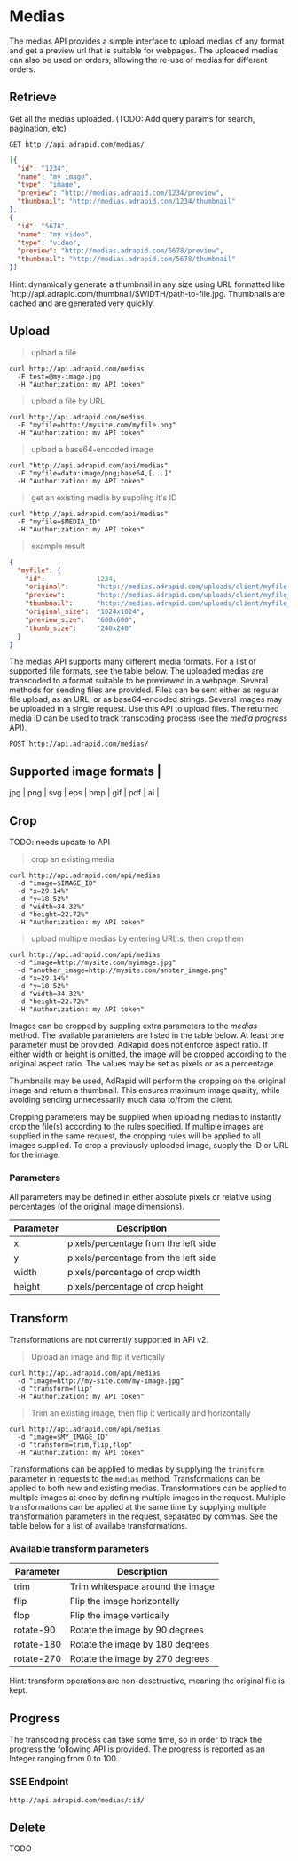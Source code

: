 # Medias

The medias API provides a simple interface to upload medias of any format and get a preview url that is suitable for webpages.
The uploaded medias can also be used on orders, allowing the re-use of medias for different orders.

## Retrieve

Get all the medias uploaded. (TODO: Add query params for search, pagination, etc)

`GET http://api.adrapid.com/medias/`

```json
[{
  "id": "1234",
  "name": "my image",
  "type": "image",
  "preview": "http://medias.adrapid.com/1234/preview",
  "thumbnail": "http://medias.adrapid.com/1234/thumbnail"
},
{
  "id": "5678",
  "name": "my video",
  "type": "video",
  "preview": "http://medias.adrapid.com/5678/preview",
  "thumbnail": "http://medias.adrapid.com/5678/thumbnail"
}]
```

<aside class="success">
Hint: dynamically generate a thumbnail in any size using URL formatted like `http://api.adrapid.com/thumbnail/$WIDTH/path-to-file.jpg. Thumbnails are cached and are generated very quickly. 
</aside>


## Upload

> upload a file

```shell
curl http://api.adrapid.com/medias 
  -F test=@my-image.jpg 
  -H "Authorization: my API token"
```

> upload a file by URL

```shell
curl http://api.adrapid.com/medias 
  -F "myfile=http://mysite.com/myfile.png"
  -H "Authorization: my API token"
```

> upload a base64-encoded image

```shell
curl "http://api.adrapid.com/api/medias"
  -F "myfile=data:image/png;base64,[...]"
  -H "Authorization: my API token"
```

> get an existing media by suppling it's ID

```shell
curl "http://api.adrapid.com/api/medias"
  -F "myfile=$MEDIA_ID"
  -H "Authorization: my API token"
```

> example result

```json
{
  "myfile": {
    "id":             1234,
    "original":       "http://medias.adrapid.com/uploads/client/myfile.png",
    "preview":        "http://medias.adrapid.com/uploads/client/myfile_preview.png",
    "thumbnail":      "http://medias.adrapid.com/uploads/client/myfile_thumb.png",
    "original_size":  "1024x1024",
    "preview_size":   "600x600",
    "thumb_size":     "240x240"
  }
}
```

The medias API supports many different media formats. For a list of supported file formats, see the table below.
The uploaded medias are transcoded to a format suitable to be previewed in a webpage.
Several methods for sending files are provided. Files can be sent either as regular file upload, as an URL, or as base64-encoded strings. Several images may be uploaded in a single request. 
Use this API to upload files. The returned media ID can be used to track transcoding process
(see the *media progress* API).

`POST http://api.adrapid.com/medias/`


Supported image formats |
---------
jpg |
png | 
svg |
eps |
bmp |
gif |
pdf |
ai  |


## Crop
TODO: needs update to API

> crop an existing media

```shell
curl http://api.adrapid.com/api/medias
  -d "image=$IMAGE_ID" 
  -d "x=29.14%" 
  -d "y=18.52%" 
  -d "width=34.32%" 
  -d "height=22.72%"
  -H "Authorization: my API token"
```

> upload multiple medias by entering URL:s, then crop them

```shell
curl http://api.adrapid.com/api/medias
  -d "image=http://mysite.com/myimage.jpg"
  -d "another_image=http://mysite.com/anoter_image.png"
  -d "x=29.14%" 
  -d "y=18.52%" 
  -d "width=34.32%" 
  -d "height=22.72%"
  -H "Authorization: my API token"
```

Images can be cropped by suppling extra parameters to the *medias* method. The available parameters are listed in the table below. At least one parameter must be provided. 
AdRapid does not enforce aspect ratio. If either width or height is omitted, the image will be cropped according to the original aspect ratio. The values may be set as pixels or as a percentage.  

Thumbnails may be used, AdRapid will perform the cropping on the original image and return a thumbnail. This ensures maximum image quality, while avoiding sending unnecessarily much data to/from the client. 

Cropping parameters may be supplied when uploading medias to instantly crop the file(s) according to the rules specified. If multiple images are supplied in the same request, the cropping rules will be applied to all images supplied. To crop a previously uploaded image, supply the ID or URL for the image.


### Parameters
All parameters may be defined in either absolute pixels or relative using percentages (of the original image dimensions).

Parameter | Description
--------- | -----------
x | pixels/percentage from the left side
y | pixels/percentage from the left side
width | pixels/percentage of crop width
height | pixels/percentage of crop height



## Transform

<aside class="warning">
Transformations are not currently supported in API v2.
</aside>

> Upload an image and flip it vertically

```shell
curl http://api.adrapid.com/api/medias
  -d "image=http://my-site.com/my-image.jpg" 
  -d "transform=flip"
  -H "Authorization: my API token"
```

> Trim an existing image, then flip it vertically and horizontally

```shell
curl http://api.adrapid.com/api/medias
  -d "image=$MY_IMAGE_ID" 
  -d "transform=trim,flip,flop"
  -H "Authorization: my API token"
```


Transformations can be applied to medias by supplying the `transform` parameter in requests to the `medias` method. Transformations can be applied to both new and existing medias. Transformations can be applied to multiple images at once by defining multiple images in the request. Multiple transformations can be applied at the same time by supplying multiple transformation parameters in the request, separated by commas. See the table below for a list of availabe transformations.


### Available transform parameters

Parameter | Description
--------- | -----------
trim | Trim whitespace around the image
flip | Flip the image horizontally
flop | Flip the image vertically
rotate-90 | Rotate the image by 90 degrees
rotate-180 | Rotate the image by 180 degrees
rotate-270 | Rotate the image by 270 degrees


<aside class="success">
Hint: transform operations are non-desctructive, meaning the original file is kept.
</aside>



## Progress

The transcoding process can take some time, so in order to track the progress the following API is provided.
The progress is reported as an Integer ranging from 0 to 100.

### SSE Endpoint

`http://api.adrapid.com/medias/:id/`


## Delete
TODO